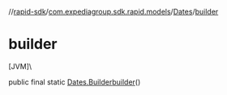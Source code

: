 //[rapid-sdk](../../../index.md)/[com.expediagroup.sdk.rapid.models](../index.md)/[Dates](index.md)/[builder](builder.md)

# builder

[JVM]\

public final static [Dates.Builder](-builder/index.md)[builder](builder.md)()
